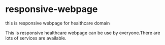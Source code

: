 # responsive-webpage
this is responsive webpage for healthcare domain

This is responsive healthcare webpage can be use by everyone.There are lots of services are available.
